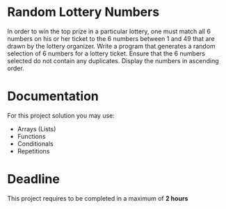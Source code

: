 #  Random Lottery Numbers

In order to win the top prize in a particular lottery, one must match all 6 numbers on his or her ticket to the 6 numbers between 1 and 49 that are drawn by the lottery organizer. 
Write a program that generates a random selection of 6 numbers for a lottery ticket. 
Ensure that the 6 numbers selected do not contain any duplicates.
Display the numbers in ascending order.

# Documentation

For this project solution you may use:

- Arrays (Lists)
- Functions
- Conditionals
- Repetitions

# Deadline

This project requires to be completed in a maximum of **2 hours**

